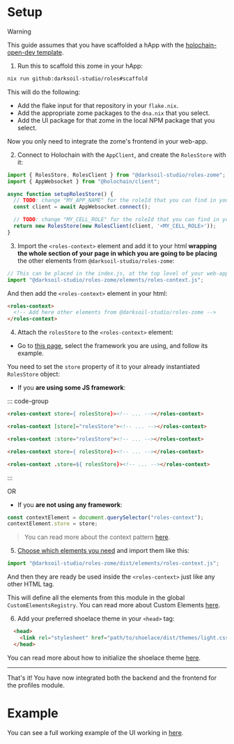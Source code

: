 # Setup

> [!WARNING]
> This guide assumes that you have scaffolded a hApp with the [holochain-open-dev template](https://github.com/holochain-open-dev/templates).

1. Run this to scaffold this zome in your hApp:

```bash
nix run github:darksoil-studio/roles#scaffold
```

This will do the following:
  - Add the flake input for that repository in your `flake.nix`.
  - Add the appropriate zome packages to the `dna.nix` that you select.
  - Add the UI package for that zome in the local NPM package that you select.

Now you only need to integrate the zome's frontend in your web-app.

2. Connect to Holochain with the `AppClient`, and create the `RolesStore` with it:

```js
import { RolesStore, RolesClient } from "@darksoil-studio/roles-zome";
import { AppWebsocket } from "@holochain/client";

async function setupRolesStore() {
  // TODO: change "MY_APP_NAME" for the roleId that you can find in your "happ.yaml"
  const client = await AppWebsocket.connect();

  // TODO: change "MY_CELL_ROLE" for the roleId that you can find in your "happ.yaml"
  return new RolesStore(new RolesClient(client, '<MY_CELL_ROLE>'));
}
```

3. Import the `<roles-context>` element and add it to your html **wrapping the whole section of your page in which you are going to be placing** the other elements from `@darksoil-studio/roles-zome`:

```js
// This can be placed in the index.js, at the top level of your web-app.
import "@darksoil-studio/roles-zome/elements/roles-context.js";
```

And then add the `<roles-context>` element in your html:

```html
<roles-context>
  <!-- Add here other elements from @darksoil-studio/roles-zome -->
</roles-context>
```

4. Attach the `rolesStore` to the `<roles-context>` element:

- Go to [this page](https://holochain-open-dev.github.io/reusable-modules/frontend/frameworks/), select the framework you are using, and follow its example.

You need to set the `store` property of it to your already instantiated `RolesStore` object:

- If you **are using some JS framework**:

::: code-group
```html [React]
<roles-context store={ rolesStore}><!-- ... --></roles-context>
```

```html [Angular]
<roles-context [store]="rolesStore"><!-- ... --></roles-context>
```

```html [Vue]
<roles-context :store="rolesStore"><!-- ... --></roles-context>
```

```html [Svelte]
<roles-context store={ rolesStore}><!-- ... --></roles-context>
```

```html [Lit]
<roles-context .store=${ rolesStore}><!-- ... --></roles-context>
```
:::

OR

- If you **are not using any framework**:

```js
const contextElement = document.querySelector("roles-context");
contextElement.store = store;
```

> You can read more about the context pattern [here](https://holochain-open-dev.github.io/reusable-modules/frontend/using/#context).

5. [Choose which elements you need](?path=/docs/frontend-elements) and import them like this:

```js
import "@darksoil-studio/roles-zome/dist/elements/roles-context.js";
```

And then they are ready be used inside the `<roles-context>` just like any other HTML tag.

This will define all the elements from this module in the global `CustomElementsRegistry`. You can read more about Custom Elements [here](https://developers.google.com/web/fundamentals/web-components/customelements).

6. Add your preferred shoelace theme in your `<head>` tag:

```html
  <head>
    <link rel="stylesheet" href="path/to/shoelace/dist/themes/light.css" />
  </head>
```

You can read more about how to initialize the shoelace theme [here](https://shoelace.style/getting-started/themes?id=activating-themes).

---

That's it! You have now integrated both the backend and the frontend for the profiles module.

# Example

You can see a full working example of the UI working in [here](https://github.com/darksoil-studio/roles/blob/main/ui/demo/index.html).

